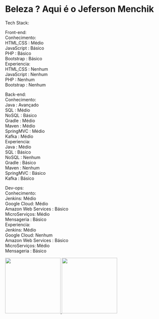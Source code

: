 # Beleza ? Aqui é o Jeferson Menchik

Tech Stack:<br>

Front-end:<br>
  Conhecimento:<br>
    HTML,CSS : Médio<br>
    JavaScript : Básico<br>
    PHP : Básico<br>
    Bootstrap : Básico<br>
  Experiencia:<br>
    HTML,CSS : Nenhum<br>
    JavaScript : Nenhum<br>
    PHP : Nenhum<br>
    Bootstrap : Nenhum<br>

 Back-end:<br>
  Conhecimento:<br>
    Java : Avançado<br>
    SQL : Médio<br>
    NoSQL : Básico<br>
    Gradle : Médio<br>
    Maven : Médio<br>
    SpringMVC : Médio<br>
    Kafka : Médio<br>
  Experiencia:<br>
    Java : Médio<br>
    SQL : Básico<br>
    NoSQL : Nenhum<br>
    Gradle : Básico<br>
    Maven : Nenhum<br>
    SpringMVC : Básico<br>
    Kafka : Básico<br>

  Dev-ops:<br>
  Conhecimento:<br>
  Jenkins: Médio<br>
  Google Cloud: Médio<br>
  Amazon Web Services : Básico<br>
  MicroServiços: Médio<br>
  Mensageria : Básico<br>
  Experiencia:<br>
  Jenkins: Médio<br>
  Google Cloud: Nenhum<br>
  Amazon Web Services : Básico<br>
  MicroServiços: Médio<br>
  Mensageria : Básico<br>

<div>
<a href="https://github.com/juniomenchik">
<img height="180em" src="https://github-readme-stats.vercel.app/api/top-langs/?username=juniomenchik&layout=compact&langs_count=7&theme=dracula"/>
<img height="180em" src="https://github-readme-stats.vercel.app/api?username=juniomenchik&show_icons=true&theme=dracula&include_all_commits=true&count_private=true"/>
</div>

[linkedin]: https://www.linkedin.com/in/jeferson-junio-menchik-08166a16a/

